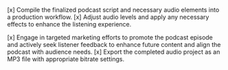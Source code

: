 [x] Compile the finalized podcast script and necessary audio elements into a production workflow.
[x] Adjust audio levels and apply any necessary effects to enhance the listening experience.


[x] Engage in targeted marketing efforts to promote the podcast episode and actively seek listener feedback to enhance future content and align the podcast with audience needs.
[x] Export the completed audio project as an MP3 file with appropriate bitrate settings.